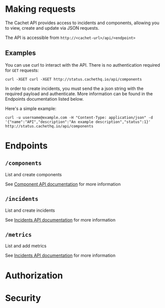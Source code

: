 # Making requests

The Cachet API provides access to incidents and components, allowing you to view, create and update via JSON requests.

The API is accessible from `http://<cachet-url>/api/<endpoint>`

## Examples

You can use curl to interact with the API. There is no authentication required for `GET` requests:

`curl -XGET curl -XGET http://status.cachethq.io/api/components`

In order to create incidents, you must send the a json string with the required payload and authenticate. More information can be found in the Endpoints documentation listed below.

Here's a simple example:

`curl -u username@example.com -H "Content-Type: application/json" -d '{"name":"API","description":"An example description","status":1}' http://status.cachethq.io/api/components`


# Endpoints

## `/components`
List and create components

See [Component API documentation](components.md) for more information

## `/incidents`
List and create incidents

See [Incidents API documentation](incidents.md) for more information

## `/metrics`
List and add metrics

See [Incidents API documentation](metrics.md) for more information

# Authorization

# Security
